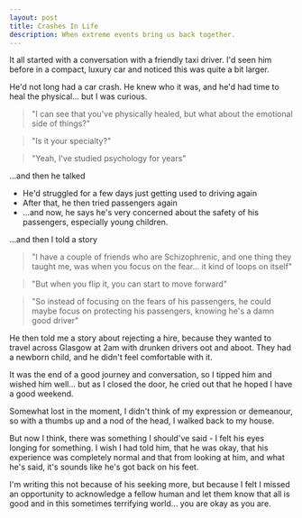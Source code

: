 ```yaml
---
layout: post
title: Crashes In Life
description: When extreme events bring us back together.
---
```


It all started with a conversation with a friendly taxi driver. I'd seen him before in a compact, luxury car and noticed this was quite a bit larger.

He'd not long had a car crash. He knew who it was, and he'd had time to heal the physical... but I was curious. 

> "I can see that you've physically healed, but what about the emotional side of things?"

> "Is it your specialty?"

> "Yeah, I've studied psychology for years"

...and then he talked
 - He'd struggled for a few days just getting used to driving again
 - After that, he then tried passengers again
 - ...and now, he says he's very concerned about the safety of his passengers, especially young children.

...and then I told a story
> "I have a couple of friends who are Schizophrenic, and one thing they taught me, was when you focus on the fear... it kind of loops on itself"

> "But when you flip it, you can start to move forward"

> "So instead of focusing on the fears of his passengers, he could maybe focus on protecting his passengers, knowing he's a damn good driver"

He then told me a story about rejecting a hire, because they wanted to travel across Glasgow at 2am with drunken drivers oot and aboot. They had a newborn child, and he didn't feel comfortable with it.

It was the end of a good journey and conversation, so I tipped him and wished him well... but as I closed the door, he cried out that he hoped I have a good weekend.

Somewhat lost in the moment, I didn't think of my expression or demeanour, so with a thumbs up and a nod of the head, I walked back to my house.

But now I think, there was something I should've said - I felt his eyes longing for something. I wish I had told him, that he was okay, that his experience was completely normal and that from looking at him, and what he's said, it's sounds like he's got back on his feet.

I'm writing this not because of his seeking more, but because I felt I missed an opportunity to acknowledge a fellow human and let them know that all is good and in this sometimes terrifying world... you are okay as you are.
